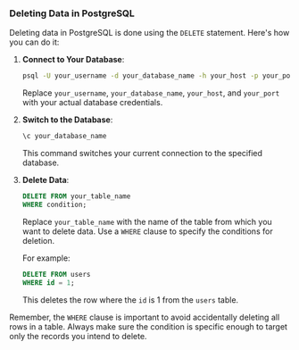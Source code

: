 ### Deleting Data in PostgreSQL

Deleting data in PostgreSQL is done using the `DELETE` statement. Here's how you can do it:

1. **Connect to Your Database**:
   ```bash
   psql -U your_username -d your_database_name -h your_host -p your_port
   ```
   Replace `your_username`, `your_database_name`, `your_host`, and `your_port` with your actual database credentials.

2. **Switch to the Database**:
   ```sql
   \c your_database_name
   ```
   This command switches your current connection to the specified database.

3. **Delete Data**:
   ```sql
   DELETE FROM your_table_name
   WHERE condition;
   ```
   Replace `your_table_name` with the name of the table from which you want to delete data. Use a `WHERE` clause to specify the conditions for deletion.

   For example:
   ```sql
   DELETE FROM users
   WHERE id = 1;
   ```
   This deletes the row where the `id` is 1 from the `users` table.

Remember, the `WHERE` clause is important to avoid accidentally deleting all rows in a table. Always make sure the condition is specific enough to target only the records you intend to delete.
